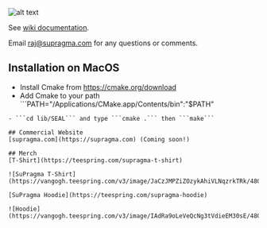 ![alt text][logo]

[logo]: https://i.imgur.com/sDQ1KiL.png "SuPragma Logo"
See [wiki documentation](https://github.com/supragma/supragma/wiki).

Email raj@supragma.com for any questions or comments.

## Installation on MacOS
- Install Cmake from https://cmake.org/download
- Add Cmake to your path ```PATH="/Applications/CMake.app/Contents/bin":"$PATH"
``` in your .zshrc or .bashrc
- ```cd lib/SEAL``` and type ```cmake .``` then ```make```

## Commercial Website
[supragma.com](https://supragma.com) (Coming soon!)

## Merch
[T-Shirt](https://teespring.com/supragma-t-shirt)

![SuPragma T-Shirt](https://vangogh.teespring.com/v3/image/JaCzJMPZiZOzykAhiVLNqzrkTRk/480/560.jpg)

[SuPragma Hoodie](https://teespring.com/supragma-hoodie)

![Hoodie](https://vangogh.teespring.com/v3/image/IAdRa9oLeVeQcNg3tVdieEM30sE/480/560.jpg)
